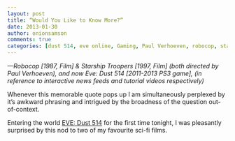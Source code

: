 ```yaml
---
layout: post
title: “Would You Like to Know More?”
date: 2013-01-30
author: onionsamson
comments: true
categories: [dust 514, eve online, Gaming, Paul Verhoeven, robocop, startship troopers, Writing]
---
```

<p><em>—Robocop [1987, Film] &amp; Starship Troopers [1997, Film] (both directed by Paul Verhoeven), and now Eve: Dust 514 [2011-2013 PS3 game], (in reference to interactive news feeds and tutorial videos respectively)</em></p>
<p>Whenever this memorable quote pops up I am simultaneously perplexed by it’s awkward phrasing and intrigued by the broadness of the question out-of-context.</p>
<p>Entering the world <a href="https://web.archive.org/web/20130207213846/https://dust514.com/">EVE: Dust 514</a> for the first time tonight, I was pleasantly surprised by this nod to two of my favourite sci-fi films.</p>
